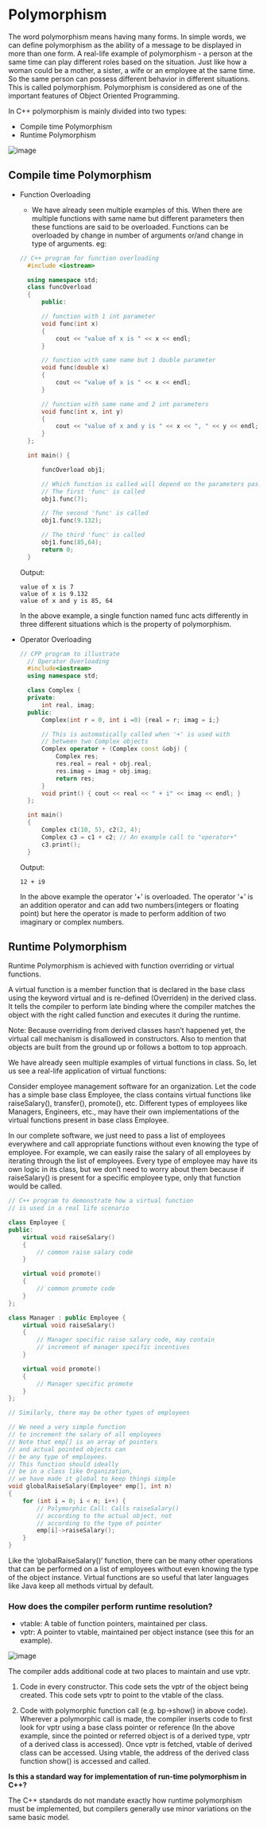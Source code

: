 # Polymorphism

The word polymorphism means having many forms. In simple words, we can define polymorphism as the ability of a message to be displayed in more than one form. A real-life example of polymorphism - a person at the same time can play different roles based on the situation. Just like how a woman could be a mother, a sister, a wife or an employee at the same time. So the same person can possess different behavior in different situations. This is called polymorphism. Polymorphism is considered as one of the important features of Object Oriented Programming.

In C++ polymorphism is mainly divided into two types:

- Compile time Polymorphism
- Runtime Polymorphism

![image](https://user-images.githubusercontent.com/45400093/171590637-dcf4270e-ae94-4fea-bd04-465ff2e043db.png)

## Compile time Polymorphism

- Function Overloading
  - We have already seen multiple examples of this. When there are multiple functions with same name but different parameters then these functions are said to be overloaded. Functions can be overloaded by change in number of arguments or/and change in type of arguments.
  eg:
  ```c++
  // C++ program for function overloading
	#include <iostream>

	using namespace std;
	class funcOverload
	{
		public:

		// function with 1 int parameter
		void func(int x)
		{
			cout << "value of x is " << x << endl;
		}

		// function with same name but 1 double parameter
		void func(double x)
		{
			cout << "value of x is " << x << endl;
		}

		// function with same name and 2 int parameters
		void func(int x, int y)
		{
			cout << "value of x and y is " << x << ", " << y << endl;
		}
	};

	int main() {

		funcOverload obj1;

		// Which function is called will depend on the parameters passed
		// The first 'func' is called
		obj1.func(7);

		// The second 'func' is called
		obj1.func(9.132);

		// The third 'func' is called
		obj1.func(85,64);
		return 0;
	}

  ```
  Output:
  ```
  value of x is 7
  value of x is 9.132
  value of x and y is 85, 64
  ```
  In the above example, a single function named func acts differently in three different situations which is the property of polymorphism.
 - Operator Overloading
	  ```c++
	  // CPP program to illustrate
		// Operator Overloading
		#include<iostream>
		using namespace std;

		class Complex {
		private:
			int real, imag;
		public:
			Complex(int r = 0, int i =0) {real = r; imag = i;}

			// This is automatically called when '+' is used with
			// between two Complex objects
			Complex operator + (Complex const &obj) {
				Complex res;
				res.real = real + obj.real;
				res.imag = imag + obj.imag;
				return res;
			}
			void print() { cout << real << " + i" << imag << endl; }
		};

		int main()
		{
			Complex c1(10, 5), c2(2, 4);
			Complex c3 = c1 + c2; // An example call to "operator+"
			c3.print();
		}
	  ```
		
	  Output:
	  ```
	  12 + i9
	  ```
  	In the above example the operator ‘+’ is overloaded. The operator ‘+’ is an addition operator and can add two numbers(integers or floating point) but here the operator is made to perform addition of two imaginary or complex numbers. 
	
## Runtime Polymorphism

Runtime Polymorphism is achieved with function overriding or virtual functions.

A virtual function is a member function that is declared in the base class using the keyword virtual and is re-defined (Overriden) in the derived class. It tells the compiler to perform late binding where the compiler matches the object with the right called function and executes it during the runtime.

Note: Because overriding from derived classes hasn’t happened yet, the virtual call mechanism is disallowed in constructors. Also to mention that objects are built from the ground up or follows a bottom to top approach.

We have already seen multiple examples of virtual functions in class. So, let us see a real-life application of virtual functions:

Consider employee management software for an organization.
Let the code has a simple base class Employee, the class contains virtual functions like raiseSalary(), transfer(), promote(), etc. Different types of employees like Managers, Engineers, etc., may have their own implementations of the virtual functions present in base class Employee. 

In our complete software, we just need to pass a list of employees everywhere and call appropriate functions without even knowing the type of employee. For example, we can easily raise the salary of all employees by iterating through the list of employees. Every type of employee may have its own logic in its class, but we don’t need to worry about them because if raiseSalary() is present for a specific employee type, only that function would be called.

```c++
// C++ program to demonstrate how a virtual function
// is used in a real life scenario

class Employee {
public:
	virtual void raiseSalary()
	{
		// common raise salary code
	}

	virtual void promote()
	{
		// common promote code
	}
};

class Manager : public Employee {
	virtual void raiseSalary()
	{
		// Manager specific raise salary code, may contain
		// increment of manager specific incentives
	}

	virtual void promote()
	{
		// Manager specific promote
	}
};

// Similarly, there may be other types of employees

// We need a very simple function
// to increment the salary of all employees
// Note that emp[] is an array of pointers
// and actual pointed objects can
// be any type of employees.
// This function should ideally
// be in a class like Organization,
// we have made it global to keep things simple
void globalRaiseSalary(Employee* emp[], int n)
{
	for (int i = 0; i < n; i++) {
		// Polymorphic Call: Calls raiseSalary()
		// according to the actual object, not
		// according to the type of pointer
		emp[i]->raiseSalary();
	}
}
```
Like the ‘globalRaiseSalary()‘ function, there can be many other operations that can be performed on a list of employees without even knowing the type of the object instance. 
Virtual functions are so useful that later languages like Java keep all methods virtual by default.

### How does the compiler perform runtime resolution?

- vtable: A table of function pointers, maintained per class. 
- vptr: A pointer to vtable, maintained per object instance (see this for an example).

![image](https://user-images.githubusercontent.com/45400093/171595152-350628f0-c8c5-4eaf-a8ec-643fe59facf4.png)

The compiler adds additional code at two places to maintain and use vptr.

1. Code in every constructor. This code sets the vptr of the object being created. This code sets vptr to point to the vtable of the class. 

2. Code with polymorphic function call (e.g. bp->show() in above code). Wherever a polymorphic call is made, the compiler inserts code to first look for vptr using a base class pointer or reference (In the above example, since the pointed or referred object is of a derived type, vptr of a derived class is accessed). Once vptr is fetched, vtable of derived class can be accessed. Using vtable, the address of the derived class function show() is accessed and called.

**Is this a standard way for implementation of run-time polymorphism in C++?**

The C++ standards do not mandate exactly how runtime polymorphism must be implemented, but compilers generally use minor variations on the same basic model.
